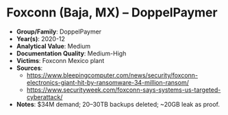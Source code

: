 # Foxconn (Baja, MX) – DoppelPaymer
- **Group/Family**: DoppelPaymer
- **Year(s)**: 2020-12
- **Analytical Value**: Medium
- **Documentation Quality**: Medium-High
- **Victims**: Foxconn Mexico plant
- **Sources**:
  - https://www.bleepingcomputer.com/news/security/foxconn-electronics-giant-hit-by-ransomware-34-million-ransom/
  - https://www.securityweek.com/foxconn-says-systems-us-targeted-cyberattack/
- **Notes**: $34M demand; 20–30TB backups deleted; ~20GB leak as proof.
